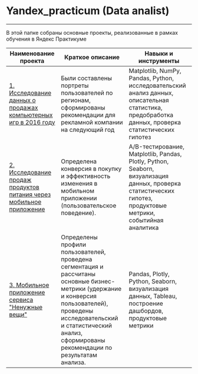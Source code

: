 # Yandex_practicum (Data analist)
____________________________________
В этой папке собраны основные проекты, реализованные в рамках обучения в Яндекс Практикуме

| Наименование проекта  | Краткое описание| Навыки и инструменты |
|--------------------- |---------------| --------------------|
| [1. Исследование данных о продажах компьютерных игр в 2016 году](https://github.com/ana-stashia/Portfolio/tree/main/1.%20Sales_computer_games) | Были cоставлены портреты пользователей по регионам, сформированы рекомендации для рекламной компании на следующий год| Matplotlib, NumPy, Pandas, Python, исследовательский анализ данных, описательная статистика, предобработка данных, проверка статистических гипотез|
| [2. Исследование продаж продуктов питания через мобильное приложение](https://github.com/ana-stashia/Portfolio/tree/main/2.%20Sales_products_in_mobapp)|Определена конверсия в покупку и эффективность изменения в мобильном приложении (пользовательское поведение).| A/B-тестирование, Matplotlib, Pandas, Plotly, Python, Seaborn, визуализация данных, проверка статистических гипотез, продуктовые метрики, событийная аналитика|
| [3. Мобильное приложение сервиса "Ненужные вещи"](https://github.com/ana-stashia/Portfolio/tree/main/3.%20Mobile_app_unnecessery_things)| Определены профили пользователей, проведена сегментация и рассчитаны основные бизнес-метрики (удержание и конверсия пользователей), проведены исследовательский и статистический анализ, сформированы рекомендации по результатам анализа.|Pandas, Plotly, Python, Seaborn, визуализация данных, Tableau, построение дашбордов, продуктовые метрики|
